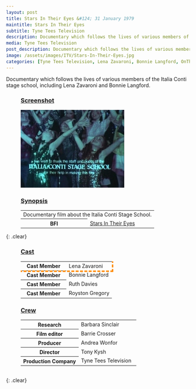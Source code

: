 ```yaml
---
layout: post
title: Stars In Their Eyes &#124; 31 January 1979
maintitle: Stars In Their Eyes
subtitle: Tyne Tees Television
description: Documentary which follows the lives of various members of the Italia Conti stage school, including Lena Zavaroni and Bonnie Langford.
media: Tyne Tees Television
post_description: Documentary which follows the lives of various members of the Italia Conti stage school, including Lena Zavaroni and Bonnie Langford.
image: /assets/images/ITV/Stars-In-Their-Eyes.jpg
categories: [Tyne Tees Television, Lena Zavaroni, Bonnie Langford, OnThisDay31January]
---
```


Documentary which follows the lives of various members of the Italia Conti stage school, including Lena Zavaroni and Bonnie Langford.

<figure class="fig1">
<h3 id="screenshot"><a href="#screenshot">Screenshot</a></h3>
<img src="/assets/images/ITV/Stars-In-Their-Eyes.jpg" class="full-width"/>
</figure>

<figure class="fig2">
<h3 id="synopsis"><a href="#synopsis">Synopsis</a></h3>
<table>
<tr><td colspan="2">Documentary film about the Italia Conti Stage School.</td></tr>
<tr><th style="width:50%;">BFI</th><td style="width:50%;"><a class="external-link" href="http://www.bfi.org.uk/films-tv-people/4ce2b771f367a">Stars In Their Eyes</a></td></tr>
</table>
</figure>

{: .clear}

<figure class="fig1">
<h3 id="cast"><a href="#cast">Cast</a></h3>
<table>
<tr style="outline: 4px dashed darkorange;" id="lz"><th style="width:50%;">Cast Member</th><td style="width:50%;">Lena Zavaroni</td></tr>
<tr><th>Cast Member</th><td>Bonnie Langford</td></tr>
<tr><th>Cast Member</th><td>Ruth Davies</td></tr>
<tr><th>Cast Member</th><td>Royston Gregory</td></tr>
</table>
</figure>

<figure class="fig2">
<h3 id="crew"><a href="#crew">Crew</a></h3>
<table>
<tr><th style="width:50%;">Research</th><td style="width:50%;">Barbara Sinclair</td></tr>
<tr><th>Film editor</th><td>Barrie Crosser</td></tr>
<tr><th>Producer</th><td>Andrea Wonfor</td></tr>
<tr><th>Director</th><td>Tony Kysh</td></tr>
<tr><th>Production Company</th><td>Tyne Tees Television</td></tr>
</table>
</figure>

<br />{: .clear}

